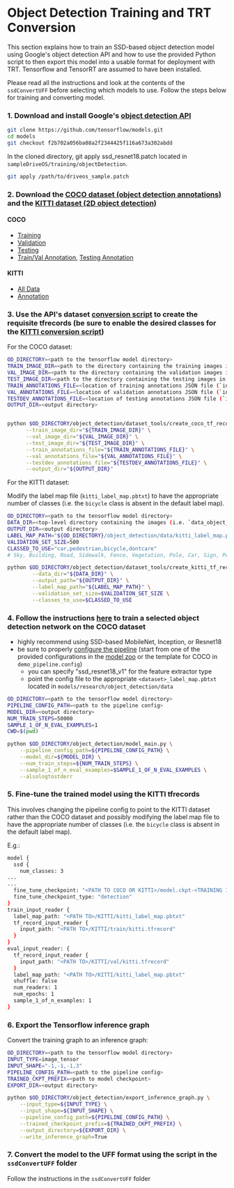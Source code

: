 # Object Detection Training and TRT Conversion

This section explains how to train an SSD-based object detection model using Google's object detection API and how to use the provided Python script to then export this model into a usable format for deployment with TRT. Tensorflow and TensorRT are assumed to have been installed.


Please read all the instructions and look at the contents of the `ssdConvertUFF` before selecting which models to use. Follow the steps below for training and converting model.

### 1. Download and install Google's [object detection API](https://github.com/tensorflow/models/blob/master/research/object_detection/g3doc/installation.md)

```bash
git clone https://github.com/tensorflow/models.git
cd models
git checkout f2b702a056ba08a2f2344425f116a673a302abdd
```

In the cloned directory, git apply ssd_resnet18.patch located in `sampleDriveOS/training/objectDetection`.

```bash
git apply /path/to/driveos_sample.patch
```

### 2. Download the [COCO dataset (object detection annotations)](http://cocodataset.org/#download) and the [KITTI dataset (2D object detection)](http://www.cvlibs.net/datasets/kitti/eval_object.php?obj_benchmark=2d)

#### COCO

* [Training](http://images.cocodataset.org/zips/train2017.zip)
* [Validation](http://images.cocodataset.org/zips/val2017.zip)
* [Testing](http://images.cocodataset.org/zips/test2017.zip)
* [Train/Val Annotation](http://images.cocodataset.org/annotations/annotations_trainval2017.zip), [Testing Annotation](http://images.cocodataset.org/annotations/image_info_test2017.zip)

#### KITTI

* [All Data](http://www.cvlibs.net/download.php?file=data_object_image_2.zip)
* [Annotation](http://www.cvlibs.net/download.php?file=data_object_label_2.zip)

### 3. Use the API's dataset [conversion script](https://github.com/tensorflow/models/blob/master/research/object_detection/dataset_tools/create_coco_tf_record.py) to create the requisite tfrecords (be sure to enable the desired classes for the [KITTI conversion script](https://github.com/tensorflow/models/blob/master/research/object_detection/dataset_tools/create_kitti_tf_record.py))

For the COCO dataset:
```bash
OD_DIRECTORY=<path to the tensorflow model directory>
TRAIN_IMAGE_DIR=<path to the directory containing the training images in JPEG format>
VAL_IMAGE_DIR=<path to the directory containing the validation images in JPEG format>
TEST_IMAGE_DIR=<path to the directory containing the testing images in JPEG format>
TRAIN_ANNOTATIONS_FILE=<location of training annotations JSON file (`instances_train2017.json`)>
VAL_ANNOTATIONS_FILE=<location of validation annotations JSON file (`instances_val2017.json`)>
TESTDEV_ANNOTATIONS_FILE=<location of testing annotations JSON file (`image_info_test-dev2017.json`)>
OUTPUT_DIR=<output directory>


python $OD_DIRECTORY/object_detection/dataset_tools/create_coco_tf_record.py --logtostderr \
      --train_image_dir="${TRAIN_IMAGE_DIR}" \
      --val_image_dir="${VAL_IMAGE_DIR}" \
      --test_image_dir="${TEST_IMAGE_DIR}" \
      --train_annotations_file="${TRAIN_ANNOTATIONS_FILE}" \
      --val_annotations_file="${VAL_ANNOTATIONS_FILE}" \
      --testdev_annotations_file="${TESTDEV_ANNOTATIONS_FILE}" \
      --output_dir="${OUTPUT_DIR}"
```

For the KITTI dataset:

Modify the label map file (`kitti_label_map.pbtxt`) to have the appropriate number of classes (i.e. the `bicycle` class is absent in the default label map).
```bash
OD_DIRECTORY=<path to the tensorflow model directory>
DATA_DIR=<top-level directory containing the images (i.e. `data_object_image_2` and `training` should be directly under this directory)>
OUTPUT_DIR=<output directory>
LABEL_MAP_PATH="${OD_DIRECTORY}/object_detection/data/kitti_label_map.pbtxt"
VALIDATION_SET_SIZE=500
CLASSED_TO_USE="car,pedestrian,bicycle,dontcare"
# Sky, Building, Road, Sidewalk, Fence, Vegetation, Pole, Car, Sign, Pedestrian, Cyclist, Void

python $OD_DIRECTORY/object_detection/dataset_tools/create_kitti_tf_record.py \
        --data_dir="${DATA_DIR}" \
        --output_path="${OUTPUT_DIR}" \
        --label_map_path="${LABEL_MAP_PATH}" \
        --validation_set_size=$VALIDATION_SET_SIZE \
        --classes_to_use=$CLASSED_TO_USE
```

### 4. Follow the instructions [here](https://github.com/tensorflow/models/blob/master/research/object_detection/g3doc/running_locally.md) to train a selected object detection network on the COCO dataset

* highly recommend using SSD-based MobileNet, Inception, or Resnet18
* be sure to properly [configure the pipeline](https://github.com/tensorflow/models/blob/master/research/object_detection/g3doc/configuring_jobs.md) (start from one of the provided configurations in the [model zoo](https://github.com/tensorflow/models/blob/master/research/object_detection/g3doc/detection_model_zoo.md) or the template for COCO in `demo_pipeline.config`)
  * you can specify "ssd_resnet18_v1" for the feature extractor type
  * point the config file to the appropriate `<dataset>_label_map.pbtxt` located in `models/research/object_detection/data`

```bash
OD_DIRECTORY=<path to the tensorflow model directory>
PIPELINE_CONFIG_PATH=<path to the pipeline config>
MODEL_DIR=<output directory>
NUM_TRAIN_STEPS=50000
SAMPLE_1_OF_N_EVAL_EXAMPLES=1
CWD=$(pwd)

python $OD_DIRECTORY/object_detection/model_main.py \
    --pipeline_config_path=${PIPELINE_CONFIG_PATH} \
    --model_dir=${MODEL_DIR} \
    --num_train_steps=${NUM_TRAIN_STEPS} \
    --sample_1_of_n_eval_examples=$SAMPLE_1_OF_N_EVAL_EXAMPLES \
    --alsologtostderr
```

### 5. Fine-tune the trained model using the KITTI tfrecords

This involves changing the pipeline config to point to the KITTI dataset rather than the COCO dataset and possibly modifying the label map file to have the appropriate number of classes (i.e. the `bicycle` class is absent in the default label map).

E.g.:
```bash
model {
  ssd {
    num_classes: 3
...
...
  fine_tune_checkpoint: "<PATH TO COCO OR KITTI>/model.ckpt-<TRAINING ITERATION>"
  fine_tune_checkpoint_type: "detection"
}
train_input_reader {
  label_map_path: "<PATH TO>/KITTI/kitti_label_map.pbtxt"
  tf_record_input_reader {
    input_path: "<PATH TO>/KITTI/train/kitti.tfrecord"
  }
}
eval_input_reader: {
  tf_record_input_reader {
    input_path: "<PATH TO>/KITTI/val/kitti.tfrecord"
  }
  label_map_path: "<PATH TO>/KITTI/kitti_label_map.pbtxt"
  shuffle: false
  num_readers: 1
  num_epochs: 1
  sample_1_of_n_examples: 1
}
```

### 6. Export the Tensorflow inference graph

Convert the training graph to an inference graph:
```bash
OD_DIRECTORY=<path to the tensorflow model directory>
INPUT_TYPE=image_tensor
INPUT_SHAPE="-1,-1,-1,3"
PIPELINE_CONFIG_PATH=<path to the pipeline config>
TRAINED_CKPT_PREFIX=<path to model checkpoint>
EXPORT_DIR=<output directory>

python $OD_DIRECTORY/object_detection/export_inference_graph.py \
    --input_type=${INPUT_TYPE} \
    --input_shape=${INPUT_SHAPE} \
    --pipeline_config_path=${PIPELINE_CONFIG_PATH} \
    --trained_checkpoint_prefix=${TRAINED_CKPT_PREFIX} \
    --output_directory=${EXPORT_DIR} \
    --write_inference_graph=True
```

### 7. Convert the model to the UFF format using the script in the `ssdConvertUFF` folder

Follow the instructions in the `ssdConvertUFF` folder